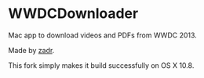 # WWDCDownloader

Mac app to download videos and PDFs from WWDC 2013.

Made by [zadr](https://github.com/zadr/WWDCDownloader).

This fork simply makes it build successfully on OS X 10.8.


